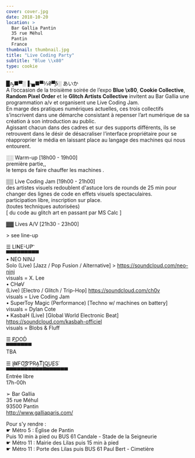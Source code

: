 ```yaml
---
cover: cover.jpg
date: 2018-10-20
location: >
  Bar Gallia Pantin
  35 rue Méhul
  Pantin
  France
thumbnail: thumbnail.jpg
title: "Live Coding Party"
subtitle: "Blue \\x80"
type: cookie
---
```


█ԡ■▀̋░▐▫▄■▀⅔₴▀͓̈́̈́ẟ░ あいか  
A l’occasion de la troisième soirée de l’expo **Blue \x80**, **Cookie Collective**, **Random Pixel Order** et le **Glitch Artists Collective** invitent au Bar Gallia une programmation a/v et organisent une Live Coding Jam.  
En marge des pratiques numériques actuelles, ces trois collectifs s’inscrivent dans une démarche consistant à repenser l’art numérique de sa création à son introduction au public.  
Agissant chacun dans des cadres et sur des supports différents, ils se retrouvent dans le désir de désacraliser l’interface propriétaire pour se réapproprier le média en laissant place au langage des machines qui nous entourent.

░░ Warm-up [18h00 - 19h00]  
première partie,,  
le temps de faire chauffer les machines _._

▒▒ Live Coding Jam [19h00 - 21h00]  
des artistes visuels redoublent d'astuce lors de rounds de 25 min pour changer des lignes de code en effets visuels spectaculaires.  
participation libre, inscription sur place.  
(toutes techniques autorisées)  
[ du code au glitch art en passant par MS Calc ]

▓▓ Lives A/V [21h30 - 23h00]

\> see line-up

☰ LI̕NE͘-UP͡  
▀▀▀▀▀▀▀▀▀  
• NEO NINJ  
Solo (Live) [Jazz / Pop Fusion / Alternative] > https://soundcloud.com/neo-ninj  
visuals = X. Lee  
• CHøV  
(Live) [Electro / Glitch / Trip-Hop] https://soundcloud.com/ch0v  
visuals = Live Coding Jam  
• SuperToy Magic (Performance) [Techno w/ machines on battery]  
visuals = Dylan Cote  
• KasbaH (Live) [Global World Electronic Beat] https://soundcloud.com/kasbah-officiel  
visuals = Blobs & Fluff

☰ F̸O͟OD́  
▀▀▀▀▀▀▀  
TBA

☰ Į̵N̸̸FO͠S̛͟͝ ̸̀PRA̡T͞I̡͟͟Q͜U̧ES͘  
▀▀▀▀▀▀▀▀▀▀▀▀▀▀▀▀▀  
Entrée libre  
17h-00h

➢ Bar Gallia  
35 rue Méhul  
93500 Pantin  
http://www.galliaparis.com/

Pour s'y rendre :  
☛ Métro 5 : Église de Pantin  
Puis 10 min à pied ou BUS 61 Candale - Stade de la Seigneurie  
☛ Métro 11 : Mairie des Lilas puis 15 min à pied  
☛ Métro 11 : Porte des Lilas puis BUS 61 Paul Bert - Cimetière
